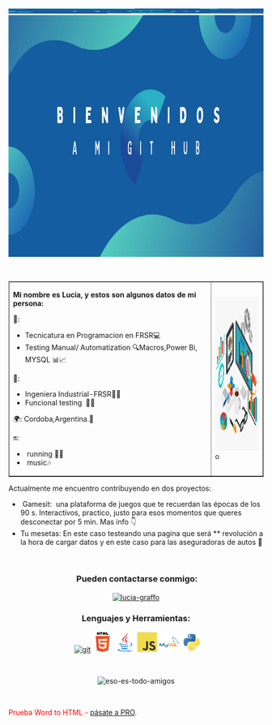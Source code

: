 <p><img src="./imagenes/1.png" width="1000" height="10"><img src="./imagenes/1.png" width="998" height="477"><br></p>
<p><strong><span>&nbsp;</span></strong><span><strong>&nbsp;</strong></span></p>
<table style="width: 100%;" border=¨0">
    <tbody>
        <tr>
            <td style="width: 79.5645%;">

<p><span><strong>Mi nombre es Lucia, y estos son  algunos datos de mi persona:&nbsp;</strong></span><strong><span>&nbsp; &nbsp; &nbsp;</span></strong> &nbsp;</p>
<p>📖:</p>
<ul>
    <li><span>Tecnicatura en Programacion en FRSR💻</span></li>
    <li><span>Testing Manual/ Automatization 🔍Macros,Power Bi, MYSQL 📊📈 &nbsp; &nbsp; &nbsp; &nbsp; &nbsp; &nbsp; &nbsp; &nbsp; &nbsp; &nbsp; &nbsp; &nbsp; &nbsp;&nbsp;</span></li>
</ul>
<p><span>👷:&nbsp;</span></p>
<ul>
    <li><span>Ingeniera Industrial-FRSR👩&zwj;💻</span></li>
    <li><span>Funcional testing &nbsp;🕵️&zwj;♀️<br></span></li>
</ul>
<p><span>🌍: Cordoba,Argentina.📌</span></p>
<p><span>🔛:</span></p>
<ul>
    <li><span>&nbsp;running 🏃&zwj;♀️</span></li>
    <li><span>&nbsp;music🎶</span></li>
</ul>
            </td>
            <td style="width: 20.28%;"><img src="./imagenes/2.png" width="303" height="303">o</td>
        </tr>
    </tbody>
</table>
<p><span><span>Actualmente me encuentro contribuyendo en dos proyectos:</span></span><span>&nbsp;</span></p>
<ul>
    <li>&nbsp;<span>Gamesit:</span><span>&nbsp;&nbsp;</span>una plataforma de juegos que te recuerdan las &eacute;pocas de los 90 s. Interactivos, practico, justo para esos momentos que queres desconectar por 5 min. Mas info 👇️</li>
    <li>Tu mesetas: En este caso testeando una pagina que ser&aacute; ** revoluci&oacute;n a la hora de cargar datos y en este caso para las aseguradoras de autos 🚗</li>
</ul>
<p><br></p>
<h3 align="center"><span>&nbsp;Pueden contactarse conmigo:</span></h3>
<p align="center"><a href="https://https://www.linkedin.com/in/lucia-graffo-4a8500122/" target="blank"><img align="center" src="https://raw.githubusercontent.com/rahuldkjain/github-profile-readme-generator/master/src/images/icons/Social/linked-in-alt.svg" alt="lucia-graffo" height="30" width="40"></a></p>
<h3 align="center"><span>Lenguajes y Herramientas:</span></h3>
<p align="center">&nbsp; &nbsp;<a href="https://git-scm.com/" target="_blank" rel="noreferrer"><img src="https://www.vectorlogo.zone/logos/git-scm/git-scm-icon.svg" alt="git" width="40" height="40"></a> <a href="https://www.w3.org/html/" target="_blank" rel="noreferrer"><img src="https://raw.githubusercontent.com/devicons/devicon/master/icons/html5/html5-original-wordmark.svg" alt="html5" width="40" height="40"></a> <a href="https://www.java.com" target="_blank" rel="noreferrer"><img src="https://raw.githubusercontent.com/devicons/devicon/master/icons/java/java-original.svg" alt="java" width="40" height="40"></a> <a href="https://developer.mozilla.org/en-US/docs/Web/JavaScript" target="_blank" rel="noreferrer"><img src="https://raw.githubusercontent.com/devicons/devicon/master/icons/javascript/javascript-original.svg" alt="javascript" width="40" height="40"></a> <a href="https://www.mysql.com/" target="_blank" rel="noreferrer"><img src="https://raw.githubusercontent.com/devicons/devicon/master/icons/mysql/mysql-original-wordmark.svg" alt="mysql" width="40" height="40"></a> <a href="https://www.python.org" target="_blank" rel="noreferrer"><img src="https://raw.githubusercontent.com/devicons/devicon/master/icons/python/python-original.svg" alt="python" width="40" height="40"></a>&nbsp;</p>
<p align="center"><br></p>
<p align="center"><img src="https://asociacionconciencia.files.wordpress.com/2016/11/eso-es-todo-amigos.gif?w=825" alt="eso-es-todo-amigos" srcset="https://asociacionconciencia.files.wordpress.com/2016/11/eso-es-todo-amigos.gif 500w, https://asociacionconciencia.files.wordpress.com/2016/11/eso-es-todo-amigos.gif?w=150&h=101 150w, https://asociacionconciencia.files.wordpress.com/2016/11/eso-es-todo-amigos.gif?w=300&h=201 300w" sizes="(max-width: 500px) 100vw, 500px" width="500" height="335"><br></p>
<p><img src="https://user-images.githubusercontent.com/73097560/115834477-dbab4500-a447-11eb-908a-139a6edaec5c.gif" width="1000" height="10"><br></p>
<div style="color: red">Prueba Word to HTML - <a href="https://wordtohtml.net/site/payment">p&aacute;sate a PRO</a>.</div>
